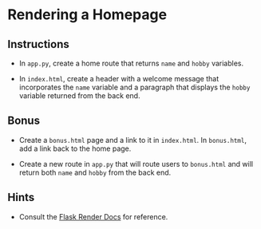# Rendering a Homepage

## Instructions

* In `app.py`, create a home route that returns `name` and `hobby` variables.

* In `index.html`, create a header with a welcome message that incorporates the `name` variable and a paragraph that displays the `hobby` variable returned from the back end.

## Bonus

* Create a `bonus.html` page and a link to it in `index.html`. In `bonus.html`, add a link back to the home page.

* Create a new route in `app.py` that will route users to `bonus.html` and will return both `name` and `hobby` from the back end.


## Hints

* Consult the [Flask Render Docs](http://flask.pocoo.org/docs/0.12/quickstart/#rendering-templates) for reference.
